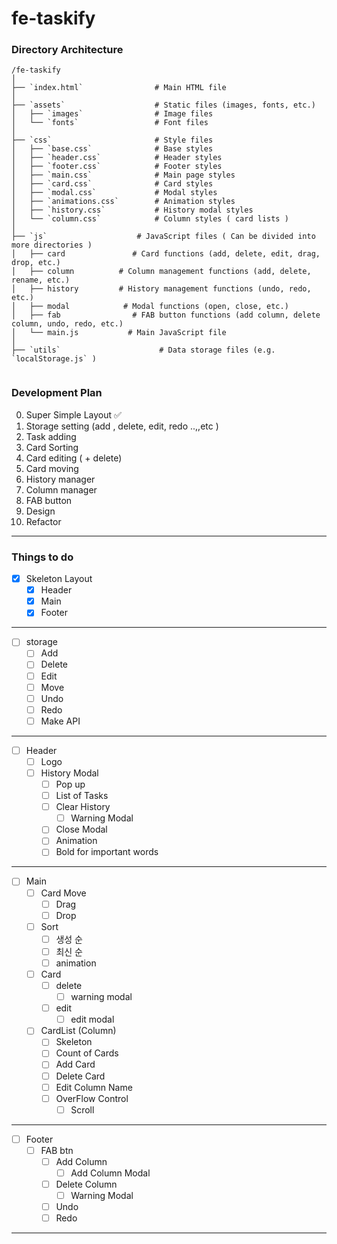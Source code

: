 # fe-taskify

### Directory Architecture
```
/fe-taskify
│
├── `index.html`                # Main HTML file
│
├── `assets`                    # Static files (images, fonts, etc.)
│   ├── `images`                # Image files
│   └── `fonts`                 # Font files
│
├── `css`                       # Style files
│   ├── `base.css`              # Base styles
│   ├── `header.css`            # Header styles
│   ├── `footer.css`            # Footer styles
│   ├── `main.css`              # Main page styles
│   ├── `card.css`              # Card styles
│   ├── `modal.css`             # Modal styles
│   ├── `animations.css`        # Animation styles
│   ├── `history.css`           # History modal styles
│   └── `column.css`            # Column styles ( card lists )
│
├── `js`                    # JavaScript files ( Can be divided into more directories )
│   ├── card               # Card functions (add, delete, edit, drag, drop, etc.)
│   ├── column          # Column management functions (add, delete, rename, etc.)
│   ├── history         # History management functions (undo, redo, etc.)
│   ├── modal            # Modal functions (open, close, etc.)
│   ├── fab                # FAB button functions (add column, delete column, undo, redo, etc.)
│   └── main.js           # Main JavaScript file
│
├── `utils`                      # Data storage files (e.g. `localStorage.js` )
    
```
### Development Plan
0. Super Simple Layout ✅
1. Storage setting (add , delete, edit, redo ..,,etc )
2. Task adding  
3. Card Sorting
4. Card editing ( + delete)
5. Card moving
6. History manager
7. Column manager
8. FAB button
9. Design 
10. Refactor
---

### Things to do 

- [x] Skeleton Layout
  - [x] Header
  - [x] Main
  - [x] Footer
---
- [ ] storage
    - [ ] Add
    - [ ] Delete
    - [ ] Edit
    - [ ] Move
    - [ ] Undo
    - [ ] Redo
    - [ ] Make API
---
- [ ] Header
  - [ ] Logo
  - [ ] History Modal
    - [ ] Pop up
    - [ ] List of Tasks
    - [ ] Clear History
      - [ ] Warning Modal
    - [ ] Close Modal
    - [ ] Animation
    - [ ] Bold for important words
--- 
- [ ] Main
  - [ ] Card Move
    - [ ] Drag
    - [ ] Drop
  - [ ] Sort
    - [ ] 생성 순
    - [ ] 최신 순
    - [ ] animation
  - [ ] Card
    - [ ] delete
      - [ ] warning modal
    - [ ] edit
      - [ ] edit modal
  - [ ] CardList (Column)
    - [ ] Skeleton 
    - [ ] Count of Cards
    - [ ] Add Card
    - [ ] Delete Card
    - [ ] Edit Column Name
    - [ ] OverFlow Control
      - [ ] Scroll
---
- [ ] Footer
  - [ ] FAB btn
    - [ ] Add Column
      - [ ] Add Column Modal
    - [ ] Delete Column
      - [ ] Warning Modal
    - [ ] Undo
    - [ ] Redo
---
 